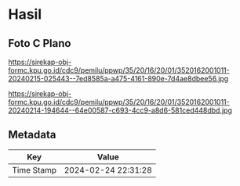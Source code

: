# Hasil

## Foto C Plano

https://sirekap-obj-formc.kpu.go.id/cdc9/pemilu/ppwp/35/20/16/20/01/3520162001011-20240215-025443--7ed8585a-a475-4161-890e-7d4ae8dbee56.jpg

https://sirekap-obj-formc.kpu.go.id/cdc9/pemilu/ppwp/35/20/16/20/01/3520162001011-20240214-194644--64e00587-c693-4cc9-a8d6-581ced448dbd.jpg


## Metadata

| Key        | Value               |
| ---------- | ------------------- |
| Time Stamp | 2024-02-24 22:31:28 |



